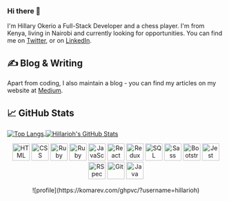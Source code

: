 ### Hi there 👋

I'm Hillary Okerio a Full-Stack Developer and a chess player. I'm from Kenya, living in Nairobi and currently looking for  opportunities. You can find me on [Twitter](https://twitter.com/Hillaokri),  or on [LinkedIn](https://www.linkedin.com/in/hillaryokerio/).

## &#x270d; Blog & Writing

Apart from coding, I also maintain a blog - you can find my articles on my website at [Medium](https://okerioh.medium.com/).


## &#x1f4c8; GitHub Stats

<a href="https://github.com/hillarioh/hillarioh">
  <img align="center" src='https://github-readme-stats.vercel.app/api/top-langs/?username=hillarioh&layout=compact&show_icons=true&theme=great-gatsby' alt='Top Langs'>
  <img align="center" src="https://github-readme-stats.vercel.app/api?username=hillarioh&show_icons=true&line_height=27&count_private=true&title_color=ffffff&text_color=c9cacc&icon_color=2bbc8a&bg_color=1d1f21" alt="Hillarioh's GitHub Stats" />
</a>

<p align="center">
  <span align="center" class="d-flex">
    <img title="HTML" alt="HTML" height=40 src="https://www.w3.org/html/logo/downloads/HTML5_Badge_256.png">
    <img title="CSS" alt="CSS" height=40
      src="https://www.kindpng.com/picc/m/464-4640184_css3-png-download-css-icon-transparent-png.png">
    <img title="Ruby" alt="Ruby" height=40 src="https://blog.mwpreston.net/wp-content/uploads/2018/09/ruby-logo.png">
    <img title="Ruby On Rails" alt="Ruby On Rails" height=40 src="https://guides.rubyonrails.org/images/favicon.ico">
    <img title="JavaScript" alt="JavaScript" height=40
      src="https://upload.wikimedia.org/wikipedia/commons/thumb/9/99/Unofficial_JavaScript_logo_2.svg/600px-Unofficial_JavaScript_logo_2.svg.png">
    <img title="React" alt="React" height=40 src="https://cdn.worldvectorlogo.com/logos/react.svg">
    <img title="Redux" alt="Redux" height=40 src="https://seeklogo.com/images/R/redux-logo-9CA6836C12-seeklogo.com.png">
    <img title="SQL" alt="SQL" height=40
      src="https://e7.pngegg.com/pngimages/614/744/png-clipart-mysql-database-mariadb-dolphin-marine-mammal-animals.png">
    <img title="Sass" alt="Sass" height=40 src="https://sass-lang.com/assets/img/styleguide/color-1c4aab2b.png">
    <img title="Bootstrap" alt="Bootstrap" height=40
      src="https://upload.wikimedia.org/wikipedia/commons/thumb/b/b2/Bootstrap_logo.svg/480px-Bootstrap_logo.svg.png">
    <img title="Jest" alt="Jest" height=40 src="https://jestjs.io/img/jest-card-run.svg">
    <img title="RSpec" alt="RSpec" height=40 src="https://seeklogo.com/images/R/rspec-logo-DA1EE19A18-seeklogo.com.png">
    <img title="Git" alt="Git" height=40 src="https://git-scm.com/images/logos/downloads/Git-Icon-1788C.png">
    <img title="Java" alt="Java" height=40 src="https://seeklogo.com/images/J/java-logo-7F8B35BAB3-seeklogo.com.png">
  </span>
</p>

<p align="center">
![profile](https://komarev.com/ghpvc/?username=hillarioh)
</p>


